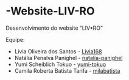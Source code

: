 # -Website-LIV-RO
 Desenvolvimento do website “LIV•RO”
 
 Equipe:
 
- Livia Oliveira dos Santos - [Livia168](https://github.com/Livia168)
- Natália Penalva Panighel - [natalia-panighel](https://github.com/natalia-panighel)
- Yumi Scheiblich Tokuo - [yumi-tokuo](https://github.com/yumi-tokuo)
- Camila Roberta Batista Tarifa - [milabatista](https://github.com/milabatista)
